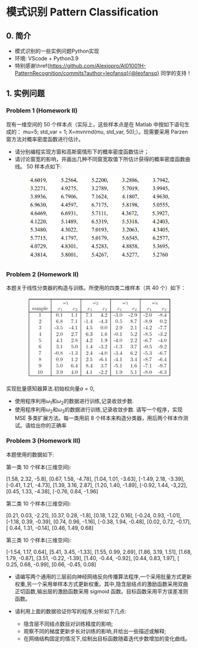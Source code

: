 # 模式识别 Pattern Classification
## 0. 简介
* 模式识别的一些实例问题Python实现
* 环境: VScode + Python3.9
* 特别感谢\href{https://github.com/Alexiopro/AI01001H-PatternRecognition/commits?author=leofansq}{@leofansq} 同学的支持！
## 1. 实例问题
### Problem 1 (Homework II)
现有一维空间的 50 个样本点（实际上，这些样本点是在 Matlab 中按如下语句生成的：
mu=5; std_var = 1; X=mvnrnd(mu, std_var, 50);）。现需要采用 Parzen 窗方法对概率密度函数进行估计。
* 请分别编程实现方窗和高斯窗情形下的概率密度函数估计；
* 请讨论窗宽的影响，并画出几种不同窗宽取值下所估计获得的概率密度函数曲线。
50 样本点如下:

<div align=center>
    <img src="./Homework_2/problem_1.png" width='400'>
</div>

### Problem 2 (Homework II)
本题关于线性分类器的构造与训练。所使用的四类二维样本（共 40 个）如下：

<div align=center>
    <img src="./Homework_2/problem_2.png" width='400'>
</div>

实现批量感知器算法.初始权向量$a = 0$,
* 使用程序利用$\omega_1$和$\omega_2$的数据进行训练,记录收敛步数.
* 使用程序利用$\omega_2$和$\omega_3$的数据进行训练,记录收敛步数.
请写一个程序，实现 MSE 多类扩展方法。每一类用前 8 个样本来构造分类器，用后两个样本作测试。请给出你的正确率



### Problem 3 (Homework III)

本题使用的数据如下:

第一类 10 个样本(三维空间):

[1.58, 2.32, -5.8], [0.67, 1.58, -4.78], [1.04, 1.01, -3.63], [-1.49, 2.18, -3.39], [-0.41, 1.21, -4.73],
[1.39, 3.16, 2.87], [1.20, 1.40, -1.89], [-0.92, 1.44, -3,22], [0.45, 1.33, -4.38], [-0.76, 0.84, -1.96]

第二类 10 个样本(三维空间):

[0.21, 0.03, -2.21], [0.37, 0.28, -1.8], [0.18, 1.22, 0.16], [-0.24, 0.93, -1.01], [-1.18, 0.39, -0.39],
[0.74, 0.96, -1.16], [-0.38, 1.94, -0.48], [0.02, 0.72, -0.17], [ 0.44, 1.31, -0.14], [0.46, 1.49, 0.68]

第三类 10 个样本(三维空间):

[-1.54, 1.17, 0.64], [5.41, 3.45, -1.33], [1.55, 0.99, 2.69], [1.86, 3.19, 1.51], [1.68, 1.79, -0.87],
[3.51, -0.22, -1.39], [1.40, -0.44, -0.92], [0.44, 0.83, 1.97], [ 0.25, 0.68, -0.99], [0.66, -0.45, 0.08]

* 请编写两个通用的三层前向神经网络反向传播算法程序,一个采用批量方式更新权重,另一个采用单样本方式更新权重。其中,隐含层结点的激励函数采用双曲正切函数,输出层的激励函数采用 sigmoid 函数。目标函数采用平方误差准则函数。

* 请利用上面的数据验证你写的程序,分析如下几点:
  * 隐含层不同结点数目对训练精度的影响;
  * 观察不同的梯度更新步长对训练的影响,并给出一些描述或解释;
  * 在网络结构固定的情况下,绘制出目标函数随着迭代步数增加的变化曲线。
